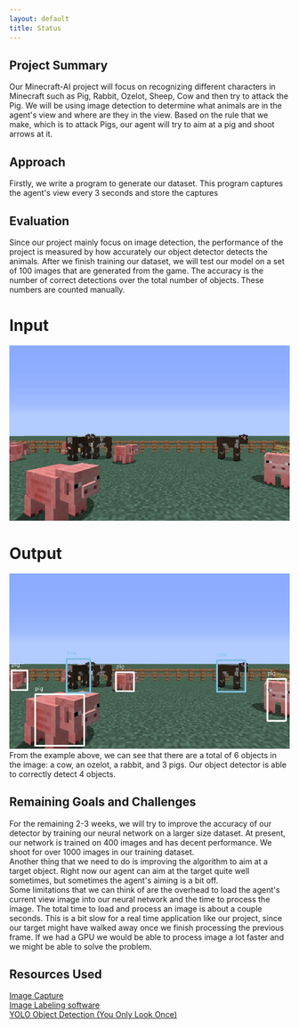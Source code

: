 ```yaml
---
layout: default
title: Status
---
```

## Project Summary
Our Minecraft-AI project will focus on recognizing different characters in Minecraft such as Pig, Rabbit, Ozelot, Sheep, Cow and then try to attack the Pig. We will be using image detection to determine what animals are in the agent's view and where are they in the view. Based on the rule that we make, which is to attack Pigs, our agent will try to aim at a pig and shoot arrows at it. 
## Approach
Firstly, we write a program to generate our dataset. This program captures the agent's view every 3 seconds and store the captures 
## Evaluation
Since our project mainly focus on image detection, the performance of the project is measured by how accurately our object detector detects the animals. After we finish training our dataset, we will test our model on a set of 100 images that are generated from the game. The accuracy is the number of correct detections over the total number of objects. These numbers are counted manually.
<br />
# Input
![alt text](https://github.com/hoelyhuy/HoodRobin/blob/master/docs/input_status.jpg)
# Output
![alt text](https://github.com/hoelyhuy/HoodRobin/blob/master/docs/output_status.jpg)
<br />
From the example above, we can see that there are a total of 6 objects in the image: a cow, an ozelot, a rabbit, and 3 pigs. Our object detector is able to correctly detect 4 objects.
## Remaining Goals and Challenges
For the remaining 2-3 weeks, we will try to improve the accuracy of our detector by training our neural network on a larger size dataset. At present, our network is trained on 400 images and has decent performance. We shoot for over 1000 images in our training dataset.
<br />
Another thing that we need to do is improving the algorithm to aim at a target object. Right now our agent can aim at the target quite well sometimes, but sometimes the agent's aiming is a bit off. 
<br />
Some limitations that we can think of are the overhead to load the agent's current view image into our neural network and the time to process the image. The total time to load and process an image is about a couple seconds. This is a bit slow for a real time application like our project, since our target might have walked away once we finish processing the previous frame. If we had a GPU we would be able to process image a lot faster and we might be able to solve the problem.
## Resources Used
[Image Capture](https://github.com/jennyzeng/Minecraft-AI)
<br />
[Image Labeling software](https://github.com/tzutalin/labelImg)
<br />
[YOLO Object Detection (You Only Look Once)](https://github.com/thtrieu/darkflow)


